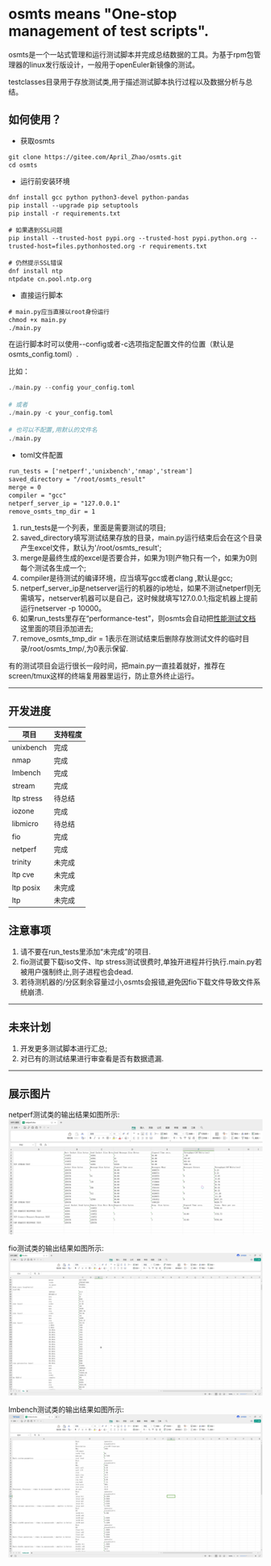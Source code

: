 # osmts means "One-stop management of test scripts".

osmts是一个一站式管理和运行测试脚本并完成总结数据的工具。为基于rpm包管理器的linux发行版设计，一般用于openEuler新镜像的测试。

testclasses目录用于存放测试类,用于描述测试脚本执行过程以及数据分析与总结。



## 如何使用？

* 获取osmts

```
git clone https://gitee.com/April_Zhao/osmts.git
cd osmts
```



* 运行前安装环境

```
dnf install gcc python python3-devel python-pandas
pip install --upgrade pip setuptools
pip install -r requirements.txt

# 如果遇到SSL问题
pip install --trusted-host pypi.org --trusted-host pypi.python.org --trusted-host=files.pythonhosted.org -r requirements.txt

# 仍然提示SSL错误
dnf install ntp
ntpdate cn.pool.ntp.org
```



* 直接运行脚本

```commandline
# main.py应当直接以root身份运行
chmod +x main.py
./main.py
```

在运行脚本时可以使用--config或者-c选项指定配置文件的位置（默认是osmts_config.toml）.

比如：

```Python
./main.py --config your_config.toml

# 或者
./main.py -c your_config.toml

# 也可以不配置,用默认的文件名
./main.py
```



* toml文件配置

```
run_tests = ['netperf','unixbench','nmap','stream']
saved_directory = "/root/osmts_result"
merge = 0
compiler = "gcc"
netperf_server_ip = "127.0.0.1"
remove_osmts_tmp_dir = 1
```

1. run_tests是一个列表，里面是需要测试的项目;
2. saved_directory填写测试结果存放的目录，main.py运行结束后会在这个目录产生excel文件，默认为'/root/osmts_result';
3. merge是最终生成的excel是否要合并，如果为1则产物只有一个，如果为0则每个测试各生成一个;
4. compiler是待测试的编译环境，应当填写gcc或者clang ,默认是gcc;
5. netperf_server_ip是netserver运行的机器的ip地址，如果不测试netperf则无需填写，netserver机器可以是自己，这时候就填写127.0.0.1;指定机器上提前运行netserver -p 10000。
6. 如果run_tests里存在“performance-test”，则osmts会自动把[性能测试文档](https://gitee.com/jean9823/openEuler_riscv_test/blob/master/%E5%9C%A8openEuler%20RISC-V%2024.03%20LTS%20%E4%B8%8A%E6%89%8B%E5%8A%A8%E6%89%A7%E8%A1%8C%E6%80%A7%E8%83%BD%E6%B5%8B%E8%AF%95.md)这里面的项目添加进去;
7. remove_osmts_tmp_dir = 1表示在测试结束后删除存放测试文件的临时目录/root/osmts_tmp/,为0表示保留.



有的测试项目会运行很长一段时间，把main.py一直挂着就好，推荐在screen/tmux这样的终端复用器里运行，防止意外终止运行。

---

## 开发进度

| 项目       | 支持程度 |
| ---------- |------|
| unixbench  | 完成   |
| nmap       | 完成   |
| lmbench    | 完成   |
| stream     | 完成   |
| ltp stress | 待总结  |
| iozone     | 完成   |
| libmicro   | 待总结  |
| fio        | 完成   |
| netperf    | 完成   |
| trinity    | 未完成  |
| ltp cve    | 未完成  |
| ltp posix  | 未完成  |
| ltp        | 未完成  |


## 注意事项
1. 请不要在run_tests里添加“未完成”的项目.
2. fio测试要下载iso文件、ltp stress测试很费时,单独开进程并行执行.main.py若被用户强制终止,则子进程也会dead.
3. 若待测机器的/分区剩余容量过小,osmts会报错,避免因fio下载文件导致文件系统崩溃.

---
## 未来计划
1. 开发更多测试脚本进行汇总;
2. 对已有的测试结果进行审查看是否有数据遗漏.


---
## 展示图片
netperf测试类的输出结果如图所示:
![netperf总结为excel的截图](https://github.com/hehellooedas/learn_riscv/blob/main/images/osmts_imgs/netperf_excel.png?raw=true)

fio测试类的输出结果如图所示:
![fio总结为excel的截图](https://github.com/hehellooedas/learn_riscv/blob/main/images/osmts_imgs/fio_excel.png?raw=true)

lmbench测试类的输出结果如图所示:
![netperf总结为excel的截图](https://github.com/hehellooedas/learn_riscv/blob/main/images/osmts_imgs/lmbench_excel.png?raw=true)
